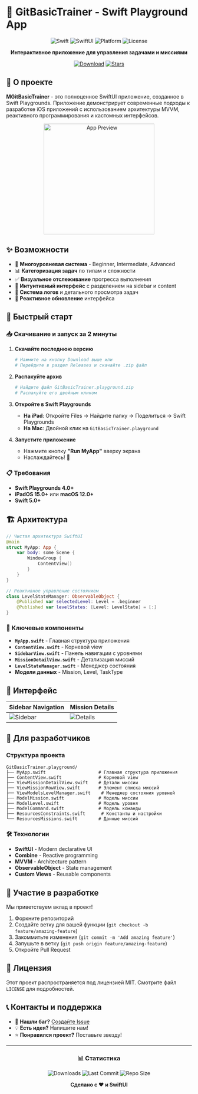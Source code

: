 # 🚀 GitBasicTrainer - Swift Playground App

<div align="center">

![Swift](https://img.shields.io/badge/Swift-5.0+-orange.svg)
![SwiftUI](https://img.shields.io/badge/SwiftUI-3.0+-blue.svg)
![Platform](https://img.shields.io/badge/Platform-iPadOS%2015%2B%20%7C%20macOS%2012%2B-lightgrey.svg)
![License](https://img.shields.io/badge/License-MIT-green.svg)

**Интерактивное приложение для управления задачами и миссиями**

[![Download](https://img.shields.io/badge/Download-Playground-brightgreen)](https://github.com/IrinaMuravyova/gitTrainer/releases/latest)
[![Stars](https://img.shields.io/github/stars/IrinaMuravyova/gitTrainer?style=social)](https://github.com/IrinaMuravyova/gitTrainer)

</div>

## 📱 О проекте

**MGitBasicTrainer** - это полноценное SwiftUI приложение, созданное в Swift Playgrounds. Приложение демонстрирует современные подходы к разработке iOS приложений с использованием архитектуры MVVM, реактивного программирования и кастомных интерфейсов.

<div align="center">
<img src="https://i.ibb.co/DPWXJbNk/git-Trainer.png" alt="App Preview" width="300"/>
</div>

## ✨ Возможности

- 🎯 **Многоуровневая система** - Beginner, Intermediate, Advanced
- 📊 **Категоризация задач** по типам и сложности
- ✅ **Визуальное отслеживание** прогресса выполнения
- 🎨 **Интуитивный интерфейс** с разделением на sidebar и content
- 📝 **Система логов** и детального просмотра задач
- 🔄 **Реактивное обновление** интерфейса

## 🚀 Быстрый старт

### 📥 Скачивание и запуск за 2 минуты

1. **Скачайте последнюю версию**
   ```bash
   # Нажмите на кнопку Download выше или
   # Перейдите в раздел Releases и скачайте .zip файл
   ```

2. **Распакуйте архив**
   ```bash
   # Найдите файл GitBasicTrainer.playground.zip
   # Распакуйте его двойным кликом
   ```

3. **Откройте в Swift Playgrounds**
   - **На iPad**: Откройте Files → Найдите папку → Поделиться → Swift Playgrounds
   - **На Mac**: Двойной клик на `GitBasicTrainer.playground`

4. **Запустите приложение**
   - Нажмите кнопку **"Run MyApp"** вверху экрана
   - Наслаждайтесь! 🎉

### 📋 Требования

- **Swift Playgrounds 4.0+**
- **iPadOS 15.0+** или **macOS 12.0+**
- **Swift 5.0+**

## 🏗 Архитектура

```swift
// Чистая архитектура SwiftUI
@main
struct MyApp: App {
    var body: some Scene {
        WindowGroup {
            ContentView()
        }
    }
}

// Реактивное управление состоянием
class LevelStateManager: ObservableObject {
    @Published var selectedLevel: Level = .beginner
    @Published var levelStates: [Level: LevelState] = [:]
}
```

### 🎯 Ключевые компоненты

- **`MyApp.swift`** - Главная структура приложения
- **`ContentView.swift`** - Корневой view
- **`SidebarView.swift`** - Панель навигации с уровнями
- **`MissionDetailView.swift`** - Детализация миссий
- **`LevelStateManager.swift`** - Менеджер состояния
- **Модели данных** - Mission, Level, TaskType

## 🎨 Интерфейс

<div align="center">

| Sidebar Navigation | Mission Details |
|--------------------|-----------------|
| ![Sidebar](https://i.ibb.co/vCy0rq3V/sideBar.png) | ![Details](https://i.ibb.co/0yNf4L7q/mission-Details.png) |

</div>

## 🔧 Для разработчиков

### Структура проекта
```
GitBasicTrainer.playground/
├── MyApp.swift                    # Главная структура приложения
├── ContentView.swift              # Корневой view
├── ViewMissionDetailView.swift    # Детали миссии
├── ViewMissionRowView.swift       # Элемент списка миссий
├── ViewModelsLevelManager.swift    # Менеджер состояния уровней
├── ModelMission.swift             # Модель миссии
├── ModelLevel.swift               # Модель уровня
├── ModelCommand.swift             # Модель команды
├── ResourcesConstraints.swift      # Константы и настройки
└── ResourcesMissions.swift        # Данные миссий
```

### 🛠 Технологии

- **SwiftUI** - Modern declarative UI
- **Combine** - Reactive programming
- **MVVM** - Architecture pattern
- **ObservableObject** - State management
- **Custom Views** - Reusable components

## 🤝 Участие в разработке

Мы приветствуем вклад в проект! 

1. Форкните репозиторий
2. Создайте ветку для вашей функции (`git checkout -b feature/amazing-feature`)
3. Закоммитьте изменения (`git commit -m 'Add amazing feature'`)
4. Запушьте в ветку (`git push origin feature/amazing-feature`)
5. Откройте Pull Request

## 📄 Лицензия

Этот проект распространяется под лицензией MIT. Смотрите файл `LICENSE` для подробностей.

## 📞 Контакты и поддержка

- 🐛 **Нашли баг?** [Создайте Issue](https://github.com/IrinaMuravyova/gitTrainer/issues)
- 💡 **Есть идея?** Напишите нам!
- ⭐ **Понравился проект?** Поставьте звезду!

---

<div align="center">

### 📊 Статистика

![Downloads](https://img.shields.io/github/downloads/IrinaMuravyova/gitTrainer/total?color=success)
![Last Commit](https://img.shields.io/github/last-commit/IrinaMuravyova/gitTrainer)
![Repo Size](https://img.shields.io/github/repo-size/IrinaMuravyova/gitTrainer)

**Сделано с ❤️ и SwiftUI**

</div>

